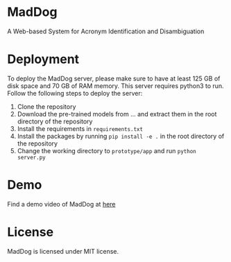 # MadDog
A Web-based System for Acronym Identification and Disambiguation

# Deployment

To deploy the MadDog server, please make sure to have at least 125 GB of disk space and 70 GB of RAM memory. This server requires python3 to run. Follow the following steps to deploy the server:

1. Clone the repository
2. Download the pre-trained models from ... and extract them in the root directory of the repository
3. Install the requirements in `requirements.txt`
4. Install the packages by running `pip install -e .` in the root directory of the repository
5. Change the working directory to `prototype/app` and run `python server.py`

# Demo

Find a demo video of MadDog at [here](https://spark.adobe.com/video/teafbD0vAvjFy)

# License

MadDog is licensed under MIT license.
